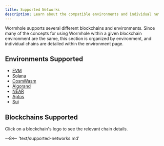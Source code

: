 ```yaml
---
title: Supported Networks
description: Learn about the compatible environments and individual networks that Wormhole supports. Readers can click on each of the blockchain logos for more information.
---
```


Wormhole supports several different blockchains and environments. Since many of the concepts for using Wormhole within a given blockchain environment are the same, this section is organized by environment, and individual chains are detailed within the environment page. 

## Environments Supported

- [EVM](/build/start-building/supported-networks/evm)
- [Solana](/build/start-building/supported-networks/solana)
- [CosmWasm](/build/start-building/supported-networks/cosmwasm)
- [Algorand](/build/start-building/supported-networks/algorand)
- [NEAR](/build/start-building/supported-networks/near)
- [Aptos](/build/start-building/supported-networks/aptos)
- [Sui](/build/start-building/supported-networks/sui)

## Blockchains Supported

Click on a blockchain's logo to see the relevant chain details.

--8<-- 'text/supported-networks.md'
